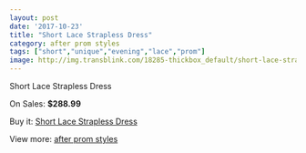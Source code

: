 ```yaml
---
layout: post
date: '2017-10-23'
title: "Short Lace Strapless Dress"
category: after prom styles
tags: ["short","unique","evening","lace","prom"]
image: http://img.transblink.com/18285-thickbox_default/short-lace-strapless-dress.jpg
---
```

Short Lace Strapless Dress

On Sales: **$288.99**
<a href="https://www.transblink.com/en/after-prom-styles/5723-short-lace-strapless-dress.html"><amp-img layout="responsive" width="600" height="600" src="//img.transblink.com/18285-thickbox_default/short-lace-strapless-dress.jpg" alt="Short Lace Strapless Dress 0" /></a>
<a href="https://www.transblink.com/en/after-prom-styles/5723-short-lace-strapless-dress.html"><amp-img layout="responsive" width="600" height="600" src="//img.transblink.com/18288-thickbox_default/short-lace-strapless-dress.jpg" alt="Short Lace Strapless Dress 1" /></a>
<a href="https://www.transblink.com/en/after-prom-styles/5723-short-lace-strapless-dress.html"><amp-img layout="responsive" width="600" height="600" src="//img.transblink.com/18287-thickbox_default/short-lace-strapless-dress.jpg" alt="Short Lace Strapless Dress 2" /></a>
<a href="https://www.transblink.com/en/after-prom-styles/5723-short-lace-strapless-dress.html"><amp-img layout="responsive" width="600" height="600" src="//img.transblink.com/18286-thickbox_default/short-lace-strapless-dress.jpg" alt="Short Lace Strapless Dress 3" /></a>

Buy it: [Short Lace Strapless Dress](https://www.transblink.com/en/after-prom-styles/5723-short-lace-strapless-dress.html "Short Lace Strapless Dress")

View more: [after prom styles](https://www.transblink.com/en/55-after-prom-styles "after prom styles")